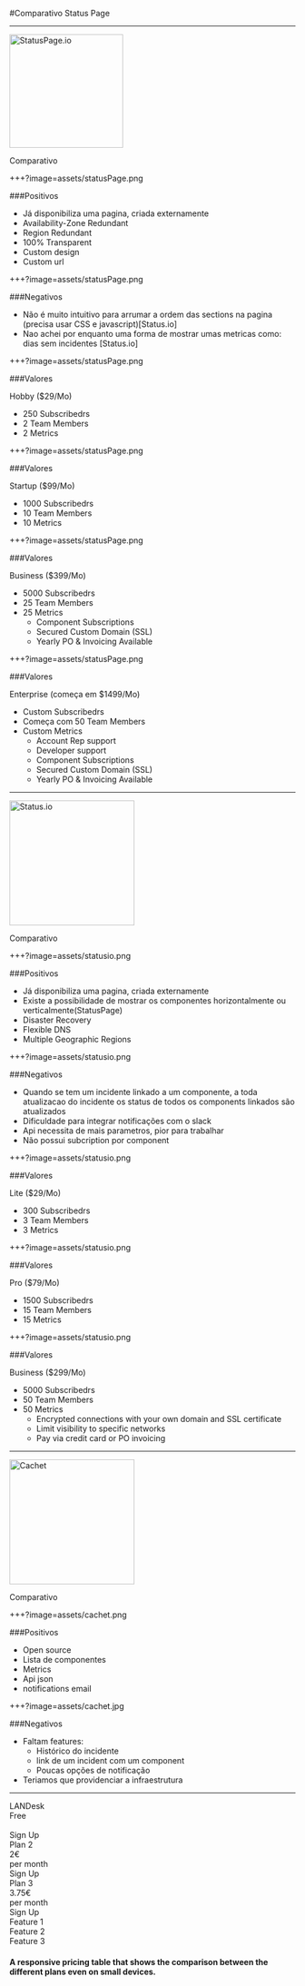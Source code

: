 #Comparativo Status Page

---

<img alt="StatusPage.io" src="https://victorops.com/wp-content/uploads/2015/10/status.png" height=200 style="border: none;box-shadow: none;">

Comparativo

+++?image=assets/statusPage.png

###Positivos

* Já disponibiliza uma pagina, criada externamente
* Availability-Zone Redundant
* Region Redundant
* 100% Transparent
* Custom design
* Custom url

+++?image=assets/statusPage.png

###Negativos

- Não é muito intuitivo para arrumar a ordem das sections na pagina (precisa usar CSS e javascript)[Status.io]
- Nao achei por enquanto uma forma de mostrar umas metricas como: dias sem incidentes [Status.io]


+++?image=assets/statusPage.png

###Valores

Hobby ($29/Mo)

- 250 Subscribedrs
- 2 Team Members
- 2 Metrics 

+++?image=assets/statusPage.png

###Valores

Startup ($99/Mo)

- 1000 Subscribedrs
- 10 Team Members
- 10 Metrics 


+++?image=assets/statusPage.png

###Valores

Business ($399/Mo)

- 5000 Subscribedrs
- 25 Team Members
- 25 Metrics 
    - Component Subscriptions
    - Secured Custom Domain (SSL)
    - Yearly PO & Invoicing Available

+++?image=assets/statusPage.png

###Valores

Enterprise (começa em $1499/Mo)

- Custom Subscribedrs
- Começa com 50 Team Members
- Custom Metrics 
    - Account Rep support
    - Developer support
    - Component Subscriptions
    - Secured Custom Domain (SSL)
    - Yearly PO & Invoicing Available


---

<img alt="Status.io" src="https://kb.status.io/wp-content/uploads/2016/04/logo-black-v9.png" height=220 style="border: none;box-shadow: none;">

Comparativo

+++?image=assets/statusio.png

###Positivos

- Já disponibiliza uma pagina, criada externamente
- Existe a possibilidade de mostrar os componentes horizontalmente ou verticalmente(StatusPage)
- Disaster Recovery
- Flexible DNS
- Multiple Geographic Regions

+++?image=assets/statusio.png

###Negativos

- Quando se tem um incidente linkado a um componente, a toda atualizacao do incidente os status de todos os components linkados são atualizados
- Dificuldade para integrar notificações com o slack
- Api necessita de mais parametros, pior para trabalhar
- Não possui subcription por component

+++?image=assets/statusio.png

###Valores

Lite ($29/Mo)
- 300 Subscribedrs
- 3 Team Members
- 3 Metrics 

+++?image=assets/statusio.png

###Valores

Pro ($79/Mo)
- 1500 Subscribedrs
- 15 Team Members
- 15 Metrics 

+++?image=assets/statusio.png

###Valores

Business ($299/Mo)
- 5000 Subscribedrs
- 50 Team Members
- 50 Metrics 
    - Encrypted connections with your own domain and SSL certificate
    - Limit visibility to specific networks
    - Pay via credit card or PO invoicing

---

<img alt="Cachet" src="https://blog.alt-three.com/content/images/2015/06/Cachet.svg" height=220 style="border: none;box-shadow: none;">

Comparativo

+++?image=assets/cachet.png

###Positivos

* Open source
* Lista de componentes
* Metrics
* Api json
* notifications email

+++?image=assets/cachet.jpg

###Negativos

- Faltam features:
    - Histórico do incidente
    - link de um incident com um component
    - Poucas opções de notificação
- Teriamos que providenciar a infraestrutura

---

<link href="//netdna.bootstrapcdn.com/font-awesome/4.0.3/css/font-awesome.css" rel="stylesheet">

<div class="container">
    <div class="row">
        <div class="col-xs-12 col-sm-offset-4 col-sm-8">
            <div class="row">
                <div class="col-xs-4 my_planHeader my_plan1">
                    <div class="my_planTitle">LANDesk</div>
                    <div class="my_planPrice">Free</div>
                    <div class="my_planDuration"> </div>
                    <a type="button" class="btn btn-default">Sign Up</a>
                </div>
                <div class="col-xs-4 my_planHeader my_plan2">
                    <div class="my_planTitle">Plan 2</div>
                    <div class="my_planPrice">2€</div>
                    <div class="my_planDuration">per month</div>
                    <a type="button" class="btn btn-default">Sign Up</a>
                </div>
                <div class="col-xs-4 my_planHeader my_plan3">
                    <div class="my_planTitle">Plan 3</div>
                    <div class="my_planPrice">3.75€</div>
                    <div class="my_planDuration">per month</div>
                    <a type="button" class="btn btn-default">Sign Up</a>
                </div>
            </div>
        </div>
    </div>
    <div class="row my_featureRow">
        <div class="col-xs-12 col-sm-4 my_feature">
            Feature 1
        </div>
        <div class="col-xs-12 col-sm-8">
            <div class="row">
                <div class="col-xs-4 col-sm-4 my_planFeature my_plan1">
                    <i class="fa fa-check my_check"></i>
                </div>
                <div class="col-xs-4 col-sm-4 my_planFeature my_plan2">
                    <i class="fa fa-check my_check"></i>
                </div>
                <div class="col-xs-4 col-sm-4 my_planFeature my_plan3">
                    <i class="fa fa-check my_check"></i>
                </div>
            </div>
        </div>
    </div>
    <div class="row my_featureRow">
        <div class="col-xs-12 col-sm-4 my_feature">
            Feature 2
        </div>
        <div class="col-xs-12 col-sm-8">
            <div class="row">
                <div class="col-xs-4 col-sm-4 my_planFeature my_plan1">
                    <i class="fa"></i>
                </div>
                <div class="col-xs-4 col-sm-4 my_planFeature my_plan2">
                    <i class="fa fa-check my_check"></i>
                </div>
                <div class="col-xs-4 col-sm-4 my_planFeature my_plan3">
                    <i class="fa fa-check my_check"></i>
                </div>
            </div>
        </div>
    </div>
    <div class="row my_featureRow">
        <div class="col-xs-12 col-sm-4 my_feature">
            Feature 3
        </div>
        <div class="col-xs-12 col-sm-8">
            <div class="row">
                <div class="col-xs-4 col-sm-4 my_planFeature my_plan1">
                    <i class="fa"></i>
                </div>
                <div class="col-xs-4 col-sm-4 my_planFeature my_plan2">
                    <i class="fa"></i>
                </div>
                <div class="col-xs-4 col-sm-4 my_planFeature my_plan3">
                    <i class="fa fa-check my_check"></i>
                </div>
            </div>
        </div>
    </div>     
</div>

<h4 class="text-center"> A responsive pricing table that shows the comparison between the different plans even on small devices.</h4>